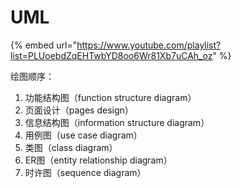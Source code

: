# UML

{% embed url="https://www.youtube.com/playlist?list=PLUoebdZqEHTwbYD8oo6Wr81Xb7uCAh_oz" %}

绘图顺序：

1. 功能结构图（function structure diagram）
2. 页面设计（pages design）
3. 信息结构图（information structure diagram）
4. 用例图（use case diagram）
5. 类图（class diagram）
6. ER图（entity relationship diagram）
7. 时许图（sequence diagram）
